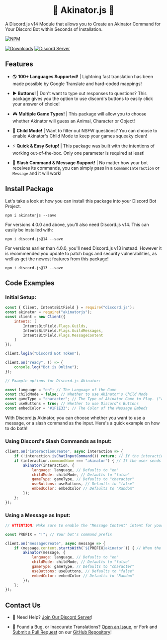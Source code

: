 <h1 align="center">
    🔮 Akinator.js 🔮
</h1>

A Discord.js v14 Module that allows you to Create an Akinator Command for Your Discord Bot within Seconds of Installation.

[![NPM](https://nodei.co/npm/akinatorjs.png)](https://npmjs.com/package/akinatorjs)

[![Downloads](https://img.shields.io/npm/dt/discord.js-akinator?logo=npm&style=flat-square)](https://npmjs.com/package/Ahmed1Dev/Akinatorjs) [![Discord Server](https://img.shields.io/discord/1075159588355190865?color=blue&label=Discord&logo=discord&logoColor=white&style=plastic)](https://discord.gg/P2g24jp)

## Features

- 🌎 <b>100+ Languages Supported!</b> | Lightning fast translation has been made possible by Google Translate and hard-coded mappings!

- ▶️ <b>Buttons!</b> | Don't want to type out responses to questions? This package gives you the option to use discord's buttons to easily click your answer of choice!

- 🎮 <b>Multiple Game Types!</b> | This package will allow you to choose whether Akinator will guess an Animal, Character or Object!

- 🙋 <b>Child Mode!</b> | Want to filter out NSFW questions? You can choose to enable Akinator's Child Mode to keep your games squeaky clean!

- ⚡️ <b>Quick & Easy Setup!</b> | This package was built with the intentions of working out-of-the-box. Only one parameter is required at least!

- 🤖 <b>Slash Command & Message Support!</b> | No matter how your bot receives its commands, you can simply pass in a `CommandInteraction` or `Message` and it will work!

## Install Package

Let's take a look at how you can install this package into your Discord Bot Project.

`npm i akinatorjs --save`

For versions 4.0.0 and above, you'll also need Discord.js v14. This can easily be installed with:

`npm i discord.js@14 --save`

For versions earlier than 4.0.0, you'll need Discord.js v13 instead. However it is recommended you update to patch bugs and security vulnerabilities, as well as get the newest features from this package!

`npm i discord.js@13 --save`

## Code Examples

### Initial Setup:
```js
const { Client, IntentsBitField } = require("discord.js");
const akinator = require("akinatorjs");
const client = new Client({
    intents: [
        IntentsBitField.Flags.Guilds,
        IntentsBitField.Flags.GuildMessages,
        IntentsBitField.Flags.MessageContent
    ]
});

client.login("Discord Bot Token");

client.on("ready", () => {
    console.log("Bot is Online");
});

// Example options for Discord.js Akinator:

const language = "en"; // The Language of the Game
const childMode = false; // Whether to use Akinator's Child Mode
const gameType = "character"; // The Type of Akinator Game to Play. ("animal", "character" or "object")
const useButtons = true; // Whether to use Discord's Buttons
const embedColor = "#1F1E33"; // The Color of the Message Embeds
```
With Discord.js Akinator, you can choose whether you want to use a message, or a slash command as the input. Here's a quick example on how to do both!

### Using Discord's Slash Commands as Input:

```js
client.on("interactionCreate", async interaction => {
    if (!interaction.isChatInputCommand()) return; // If the interaction is not a slash command, do nothing
    if (interaction.commandName === "akinator") { // If the user sends "/akinator"...
        akinator(interaction, {
            language: language, // Defaults to "en"
            childMode: childMode, // Defaults to "false"
            gameType: gameType, // Defaults to "character"
            useButtons: useButtons, // Defaults to "false"
            embedColor: embedColor // Defaults to "Random"
        });
    };
});
```

### Using a Message as Input:

```js
// ATTENTION: Make sure to enable the "Message Content" intent for your bot in the Discord Developer Portal!

const PREFIX = "!"; // Your bot's command prefix

client.on("messageCreate", async message => {
    if (message.content.startsWith(`${PREFIX}akinator`)) { // When the user types "!akinator"...
        akinator(message, {
            language: language, // Defaults to "en"
            childMode: childMode, // Defaults to "false"
            gameType: gameType, // Defaults to "character"
            useButtons: useButtons, // Defaults to "false"
            embedColor: embedColor // Defaults to "Random"
        });
    };
});
```

## Contact Us

- 👋 Need Help? [Join Our Discord Server](https://discord.gg/gbZtdK6jvz)!

- 👾 Found a Bug, or Inaccurate Translations? [Open an Issue](https://github.com/Ahmed1Dev/Akinatorjs/issues), or Fork and [Submit a Pull Request](https://github.com/Ahmed1Dev/Akinatorjs/pulls) on our [GitHub Repository](https://github.com/Ahmed1Dev/Akinatorjs)!